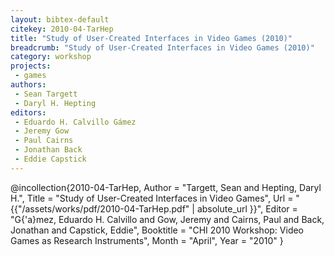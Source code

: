 ```yaml
---
layout: bibtex-default
citekey: 2010-04-TarHep
title: "Study of User-Created Interfaces in Video Games (2010)"
breadcrumb: "Study of User-Created Interfaces in Video Games (2010)"
category: workshop
projects:
 - games
authors:
 - Sean Targett
 - Daryl H. Hepting
editors:
 - Eduardo H. Calvillo Gámez
 - Jeremy Gow
 - Paul Cairns
 - Jonathan Back
 - Eddie Capstick
---
```

@incollection{2010-04-TarHep,
	Author =  "Targett, Sean and Hepting, Daryl H.",
	Title =  "Study of User-Created Interfaces in Video Games",
	Url = \"{{"/assets/works/pdf/2010-04-TarHep.pdf" | absolute_url }}\",
	Editor =  "G{\'a}mez, Eduardo H. Calvillo and Gow, Jeremy and Cairns, Paul and Back, Jonathan and Capstick, Eddie",
	Booktitle =  "CHI 2010 Workshop: Video Games as Research Instruments",
	Month =  "April",
	Year =  "2010"
}
